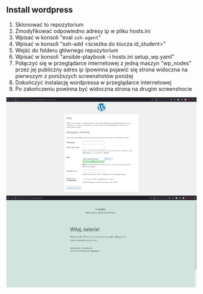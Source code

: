 ## Install wordpress

1. Sklonować to repozytorium
2. Zmodyfikować odpowiedno adresy ip w pliku hosts.ini
3. Wpisać w konsoli "eval `ssh-agent`"
4. Wpisać w konsoli "ssh-add <ścieżka do klucza id_student>"
5. Wejść do folderu głównego repozytorium
6. Wpisać w konsoli "ansible-playbook -i hosts.ini setup_wp.yaml"
7. Połączyć się w przeglądarce internetowej z jedną maszyn "wp_nodes" przez jej publiczny adres ip (powinna pojawić się strona widoczna na pierwszym z poniższych screenshotów poniżej
8. Dokończyć instalację wordpressa w przeglądarce internetowej
9. Po zakończeniu powinna być widoczna strona na drugim screenshocie

![screenshot](it_works.png "To działa!")
![screenshot](Blog.png "Tak wygląda!")
